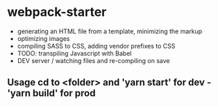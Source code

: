 # webpack-starter
- generating an HTML file from a template, minimizing the markup
- optimizing images
- compiling SASS to CSS, adding vendor prefixes to CSS
- TODO: transpiling Javascript with Babel
- DEV server / watching files and re-compiling on save
## Usage cd to \<folder\> and 'yarn start' for dev - 'yarn build' for prod